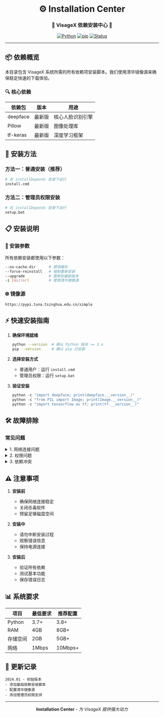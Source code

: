 <div align="center">

# ⚙️ Installation Center

<h3>🔧 VisageX 依赖安装中心 🔧</h3>

[![Python](https://img.shields.io/badge/Python-3.x-blue.svg)](https://www.python.org/)
[![pip](https://img.shields.io/badge/pip-latest-orange.svg)](https://pip.pypa.io/)
[![Status](https://img.shields.io/badge/Status-Stable-success.svg)](https://github.com)

</div>

---

## 📦 依赖概览

本目录包含 VisageX 系统所需的所有依赖项安装脚本。我们使用清华镜像源来确保稳定快速的下载体验。

### 🔍 核心依赖

| 依赖包 | 版本 | 用途 |
|--------|------|------|
| deepface | 最新版 | 核心人脸识别引擎 |
| Pillow | 最新版 | 图像处理库 |
| tf-keras | 最新版 | 深度学习框架 |

## 🚀 安装方法

### 方法一：普通安装（推荐）

```bash
# 在 installDepends 目录下运行
install.cmd
```

### 方法二：管理员权限安装

```bash
# 在 installDepends 目录下运行
setup.bat
```

## 📋 安装说明

### 🔄 安装参数

所有依赖安装都使用以下参数：

```bash
--no-cache-dir      # 禁用缓存
--force-reinstall   # 强制重新安装
--upgrade           # 更新到最新版本
-i [mirror]         # 使用清华镜像源
```

### 🌐 镜像源

```
https://pypi.tuna.tsinghua.edu.cn/simple
```

## ⚡ 快速安装指南

1. **确保环境就绪**
   ```bash
   python --version  # 确认 Python 版本 >= 3.x
   pip --version     # 确认 pip 已安装
   ```

2. **选择安装方式**
   - 普通用户：运行 `install.cmd`
   - 管理员权限：运行 `setup.bat`

3. **验证安装**
   ```python
   python -c "import deepface; print(deepface.__version__)"
   python -c "from PIL import Image; print(Image.__version__)"
   python -c "import tensorflow as tf; print(tf.__version__)"
   ```

## 🛠️ 故障排除

### 常见问题

<details>
<summary>1. 网络连接问题</summary>

- ✔️ 检查网络连接
- ✔️ 确认防火墙设置
- ✔️ 尝试切换网络
</details>

<details>
<summary>2. 权限问题</summary>

- ✔️ 使用管理员权限运行
- ✔️ 检查用户权限
- ✔️ 确认安装目录权限
</details>

<details>
<summary>3. 依赖冲突</summary>

- ✔️ 检查现有包版本
- ✔️ 清理 pip 缓存
- ✔️ 使用虚拟环境
</details>

## ⚠️ 注意事项

1. **安装前**
   - 确保网络连接稳定
   - 关闭杀毒软件
   - 预留足够磁盘空间

2. **安装中**
   - 请勿中断安装过程
   - 观察错误信息
   - 保持电源连接

3. **安装后**
   - 验证所有依赖
   - 测试基本功能
   - 保存错误日志

## 📊 系统要求

| 项目 | 最低要求 | 推荐配置 |
|------|----------|----------|
| Python | 3.7+ | 3.8+ |
| RAM | 4GB | 8GB+ |
| 存储空间 | 2GB | 5GB+ |
| 网络 | 1Mbps | 10Mbps+ |

## 🔄 更新记录

```
2024.01 - 初始版本
- 添加基础依赖安装脚本
- 配置清华镜像源
- 添加管理员权限支持
```

---

<div align="center">

**Installation Center** - *为 VisageX 提供强大动力*

</div>